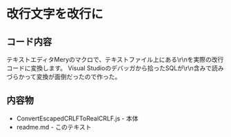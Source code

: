 # 改行文字を改行に

## コード内容

テキストエディタMeryのマクロで、テキストファイル上にある\r\nを実際の改行コードに変換します。
Visual Studioのデバッガから拾ったSQLが\r\n含みで読みづらかって変換が面倒だったので作った。

## 内容物

 * ConvertEscapedCRLFToRealCRLF.js - 本体
 * readme.md - このテキスト
